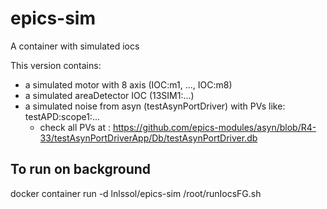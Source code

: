 # epics-sim

A container with simulated iocs

This version contains:
* a simulated motor with 8 axis (IOC:m1, ..., IOC:m8)
* a simulated areaDetector IOC (13SIM1:...)
* a simulated noise from asyn (testAsynPortDriver) with PVs like: testAPD:scope1:...
    * check all PVs at : https://github.com/epics-modules/asyn/blob/R4-33/testAsynPortDriverApp/Db/testAsynPortDriver.db

## To run on background

docker container run -d lnlssol/epics-sim /root/runIocsFG.sh
